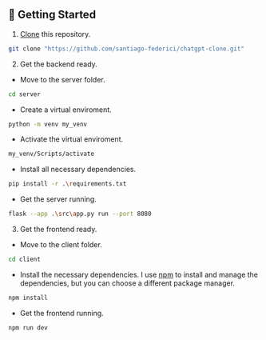 ## 🚀 Getting Started

1. [Clone](https://github.com/santiago-federici/chatgpt-clone.git) this repository.

```bash
git clone "https://github.com/santiago-federici/chatgpt-clone.git"
```

2. Get the backend ready.
- Move to the server folder.
```bash
cd server
```

- Create a virtual enviroment.
```bash
python -m venv my_venv
```

- Activate the virtual enviroment.
```bash
my_venv/Scripts/activate
```

- Install all necessary dependencies.
```bash
pip install -r .\requirements.txt
```

- Get the server running.
```bash
flask --app .\src\app.py run --port 8080
```

3. Get the frontend ready.

- Move to the client folder.
```bash
cd client
```

- Install the necessary dependencies. I use [npm](https://www.npmjs.com/) to install and manage the dependencies, but you can choose a different package manager.

```bash
npm install
```

- Get the frontend running.
```bash
npm run dev
```
